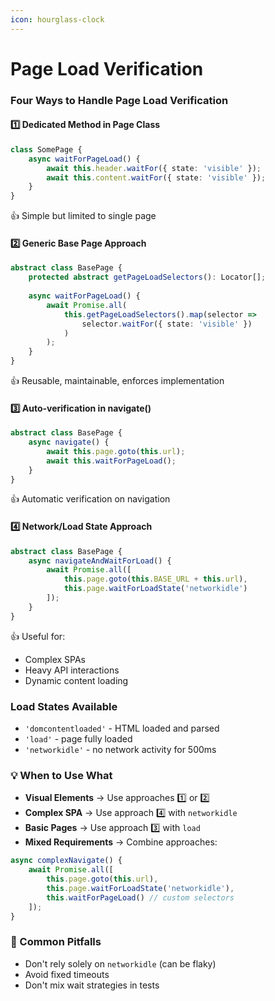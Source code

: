```yaml
---
icon: hourglass-clock
---
```


# Page Load Verification

### Four Ways to Handle Page Load Verification <a href="#four-ways-to-handle-page-load-verification" id="four-ways-to-handle-page-load-verification"></a>

#### 1️⃣ Dedicated Method in Page Class <a href="#id-1-dedicated-method-in-page-class" id="id-1-dedicated-method-in-page-class"></a>

```typescript
class SomePage {
    async waitForPageLoad() {
        await this.header.waitFor({ state: 'visible' });
        await this.content.waitFor({ state: 'visible' });
    }
}
```

👍 Simple but limited to single page

#### 2️⃣ Generic Base Page Approach  <a href="#id-2-generic-base-page-approach-recommended" id="id-2-generic-base-page-approach-recommended"></a>

```typescript
abstract class BasePage {
    protected abstract getPageLoadSelectors(): Locator[];
    
    async waitForPageLoad() {
        await Promise.all(
            this.getPageLoadSelectors().map(selector => 
                selector.waitFor({ state: 'visible' })
            )
        );
    }
}
```

👍 Reusable, maintainable, enforces implementation

#### 3️⃣ Auto-verification in navigate() <a href="#id-3-auto-verification-in-navigate" id="id-3-auto-verification-in-navigate"></a>

```typescript
abstract class BasePage {
    async navigate() {
        await this.page.goto(this.url);
        await this.waitForPageLoad();
    }
}
```

👍 Automatic verification on navigation

#### 4️⃣ Network/Load State Approach <a href="#id-4-network-load-state-approach" id="id-4-network-load-state-approach"></a>

```typescript
abstract class BasePage {
    async navigateAndWaitForLoad() {
        await Promise.all([
            this.page.goto(this.BASE_URL + this.url),
            this.page.waitForLoadState('networkidle')
        ]);
    }
}
```

👍 Useful for:

* Complex SPAs
* Heavy API interactions
* Dynamic content loading

### &#x20;Load States Available <a href="#load-states-available" id="load-states-available"></a>

* `'domcontentloaded'` - HTML loaded and parsed
* `'load'` - page fully loaded
* `'networkidle'` - no network activity for 500ms

### 💡 When to Use What <a href="#when-to-use-what" id="when-to-use-what"></a>

* **Visual Elements** → Use approaches 1️⃣ or 2️⃣
* **Complex SPA** → Use approach 4️⃣ with `networkidle`
* **Basic Pages** → Use approach 3️⃣ with `load`
* **Mixed Requirements** → Combine approaches:

```typescript
async complexNavigate() {
    await Promise.all([
        this.page.goto(this.url),
        this.page.waitForLoadState('networkidle'),
        this.waitForPageLoad() // custom selectors
    ]);
}
```

### 🚫 Common Pitfalls <a href="#common-pitfalls" id="common-pitfalls"></a>

* Don't rely solely on `networkidle` (can be flaky)
* Avoid fixed timeouts
* Don't mix wait strategies in tests
